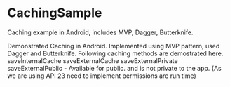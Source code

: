# CachingSample
Caching example in Android, includes MVP, Dagger, Butterknife.

Demonstrated Caching in Android. Implemented using MVP pattern, used Dagger and Butterknife.
Following caching methods are demostrated here.
saveInternalCache
saveExternalCache
saveExternalPrivate
saveExternalPublic - Available for public. and is not private to the app. (As we are using API 23 need to implement permissions are run time)  
